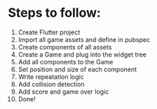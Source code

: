 # Steps to follow:

1. Create Flutter project
2. Import all game assets and define in pubspec
3. Create components of all assets
4. Create a Game and plug into the widget tree
5. Add all components to the Game
6. Set position and size of each component
7. Write repeatation logic
8. Add collision detection
9. Add score and game over logic
10. Done!